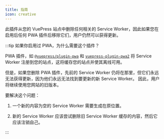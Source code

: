 ```yaml
---
title: 指南
icon: creative
---
```


此插件从您的 VuePress 站点中删除任何相关的 Service Worker，因此如果您在启用后任何 PWA 插件后移除它们，用户仍然可以获得更新。

:::tip 如果你启用过 PWA，为什么需要这个插件？

PWA 插件，如 [`@vuepress/plugin-pwa`][official-pwa] 和 [`vuepress-plugin-pwa2`][pwa2] 将 Service Worker 注册到您的站点，这将缓存您的站点并使其离线可用。

但是，如果您删除 PWA 插件，先前的 Service Worker 仍将在那里，但它们永远无法获得更新，因为他们永远无法找到要更新的新 Service Worker。 因此，用户将继续使用您网站的旧版本。

要解决这个问题：

1. 一个新的内容为空的 Service Worker 需要生成在原位置。

1. 新的 Service Worker 应该尝试删除旧 Service Worker 缓存的内容，然后它应该注销自己。

:::

[official-pwa]: https://v2.vuepress.vuejs.org/zh/reference/plugin/pwa.html
[pwa2]: https://vuepress-theme-hope.github.io/v2/pwa/zh/

